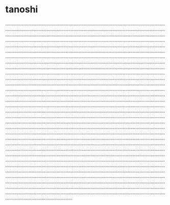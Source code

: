 # tanoshi
....................................................................................................................................................................................................................................................................................................................................................................................................................................................................................................................................................................................................................................................................................................................................................................................................................................................................................................................................................................................................................................................................................................................................................................................................................................................................................................................................................................................................................................................................................................................................................................................................................................................................................................................................................................................................................................................................................................................................................................................................................................................................................................................................................................................................................................................................................................................................................................................................................................................................................................................................................................................................................................................................................................................................................................................................................................................................................................................................................................................................................................................................................................................................................................................................................................................................................................................................................................................................................................................................................................................................................................................................................................................................................................................................................................................................................................................................................................................................................................................................................................................................................................................................................................................